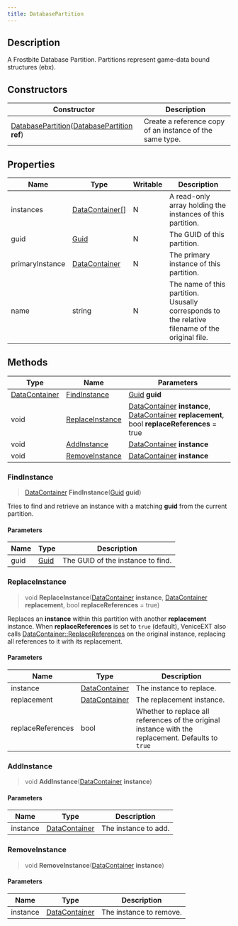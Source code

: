 ```yaml
---
title: DatabasePartition
---
```

## Description

A Frostbite Database Partition. Partitions represent game-data bound structures (ebx).

## Constructors

| Constructor                                                                                                                      | Description                                              |
| -------------------------------------------------------------------------------------------------------------------------------- | -------------------------------------------------------- |
| [DatabasePartition](/vext/ref/shared/class/databasepartition)([DatabasePartition](/vext/ref/shared/class/databasepartition) **ref**) | Create a reference copy of an instance of the same type. |

## Properties

| Name            | Type                                                      | Writable | Description                                                                                     |
| --------------- | --------------------------------------------------------- | -------- | ----------------------------------------------------------------------------------------------- |
| instances       | [DataContainer\[](/vext/ref/shared/class/datacontainer[])\] | N        | A read-only array holding the instances of this partition.                                      |
| guid            | [Guid](/vext/ref/shared/class/guid)                         | N        | The GUID of this partition.                                                                     |
| primaryInstance | [DataContainer](/vext/ref/shared/class/datacontainer)       | N        | The primary instance of this partition.                                                         |
| name            | string                                                    | N        | The name of this partition. Ususally corresponds to the relative filename of the original file. |

## Methods

| Type                                                | Name                                | Parameters                                                                                                                                                               |
| --------------------------------------------------- | ----------------------------------- | ------------------------------------------------------------------------------------------------------------------------------------------------------------------------ |
| [DataContainer](/vext/ref/shared/class/datacontainer) | [FindInstance](#findinstance)       | [Guid](/vext/ref/shared/class/guid) **guid**                                                                                                                               |
| void                                                | [ReplaceInstance](#replaceinstance) | [DataContainer](/vext/ref/shared/class/datacontainer) **instance**, [DataContainer](/vext/ref/shared/class/datacontainer) **replacement**, bool **replaceReferences** = true |
| void                                                | [AddInstance](#addinstance)         | [DataContainer](/vext/ref/shared/class/datacontainer) **instance**                                                                                                         |
| void                                                | [RemoveInstance](#removeinstance)   | [DataContainer](/vext/ref/shared/class/datacontainer) **instance**                                                                                                         |

### FindInstance

> [DataContainer](/vext/ref/shared/class/datacontainer) **FindInstance**([Guid](/vext/ref/shared/class/guid) **guid**)

Tries to find and retrieve an instance with a matching **guid** from the current partition.

#### Parameters

| Name | Type                              | Description                       |
| ---- | --------------------------------- | --------------------------------- |
| guid | [Guid](/vext/ref/shared/class/guid) | The GUID of the instance to find. |

### ReplaceInstance

> void **ReplaceInstance**([DataContainer](/vext/ref/shared/class/datacontainer) **instance**, [DataContainer](/vext/ref/shared/class/datacontainer) **replacement**, bool **replaceReferences** = true)

Replaces an **instance** within this partition with another **replacement** instance. When **replaceReferences** is set to `true` (default), VeniceEXT also calls [DataContainer::ReplaceReferences](datacontainer#replacereferences) on the original instance, replacing all references to it with its replacement.

#### Parameters

| Name              | Type                                                | Description                                                                                         |
| ----------------- | --------------------------------------------------- | --------------------------------------------------------------------------------------------------- |
| instance          | [DataContainer](/vext/ref/shared/class/datacontainer) | The instance to replace.                                                                            |
| replacement       | [DataContainer](/vext/ref/shared/class/datacontainer) | The replacement instance.                                                                           |
| replaceReferences | bool                                                | Whether to replace all references of the original instance with the replacement. Defaults to `true` |

### AddInstance

> void **AddInstance**([DataContainer](/vext/ref/shared/class/datacontainer) **instance**)

#### Parameters

| Name     | Type                                                | Description          |
| -------- | --------------------------------------------------- | -------------------- |
| instance | [DataContainer](/vext/ref/shared/class/datacontainer) | The instance to add. |

### RemoveInstance

> void **RemoveInstance**([DataContainer](/vext/ref/shared/class/datacontainer) **instance**)

#### Parameters

| Name     | Type                                                | Description             |
| -------- | --------------------------------------------------- | ----------------------- |
| instance | [DataContainer](/vext/ref/shared/class/datacontainer) | The instance to remove. |
